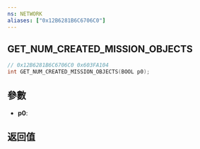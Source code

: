 ```yaml
---
ns: NETWORK
aliases: ["0x12B6281B6C6706C0"]
---
```

## GET_NUM_CREATED_MISSION_OBJECTS

```c
// 0x12B6281B6C6706C0 0x603FA104
int GET_NUM_CREATED_MISSION_OBJECTS(BOOL p0);
```

## 參數
* **p0**: 

## 返回值
